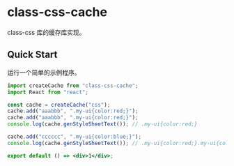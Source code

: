# class-css-cache

class-css 库的缓存库实现。

## Quick Start

运行一个简单的示例程序。

```jsx
import createCache from "class-css-cache";
import React from "react";

const cache = createCache("css");
cache.add("aaabbb", ".my-ui{color:red;}");
cache.add("aaabbb", ".my-ui{color:red;}");
console.log(cache.genStyleSheetText()); // .my-ui{color:red;}

cache.add("cccccc", ".my-ui{color:blue;}");
console.log(cache.genStyleSheetText()); // .my-ui{color:red;}.my-ui{color:blue;}

export default () => <div>1</div>;
```
